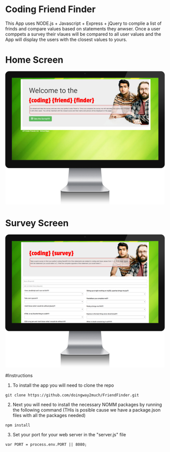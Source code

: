 # Coding Friend Finder

This App uses NODE.js + Javascript + Express + jQuery to complie a list of frinds and compare values based on statements they anwser.  Once a user comppets a survey their vlaues will be compared to all user values and the App will display the users with the closest values to yours.  


# Home Screen
![IMG1](https://github.com/doingway2much/FriendFinder/blob/master/app/img/CFF_1.jpg?raw=true)


# Survey Screen
![IMG2](https://github.com/doingway2much/FriendFinder/blob/master/app/img/CFF_2.jpg?raw=true)


#Instructions

1.  To install the app you will need to clone the repo

```
git clone https://github.com/doingway2much/FriendFinder.git
```

2.  Next you will need to install the necessary NOMM packages by running the following command (THis is posible cause we have a package.json files with all the packages needed)

```
npm install
```

3.  Set your port for your web server in the "server.js" file

```
var PORT = process.env.PORT || 8080;
```
